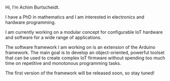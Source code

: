 Hi, I’m Achim Burtscheidt.

I have a PhD in mathematics and I am interested in electronics and hardware programming.

I am currently working on a modular concept for configurable IoT hardware and software for a wide range of applications.

The software framework I am working on is an extension of the Arduino framework. The main goal is to develop an object-oriented, powerful toolset that can be used to create complex IoT firmware without spending too much time on repetitive and monotonous programming tasks.

The first version of the framework will be released soon, so stay tuned!

<!---
tofurind/tofurind is a ✨ special ✨ repository because its `README.md` (this file) appears on your GitHub profile.
You can click the Preview link to take a look at your changes.
--->
